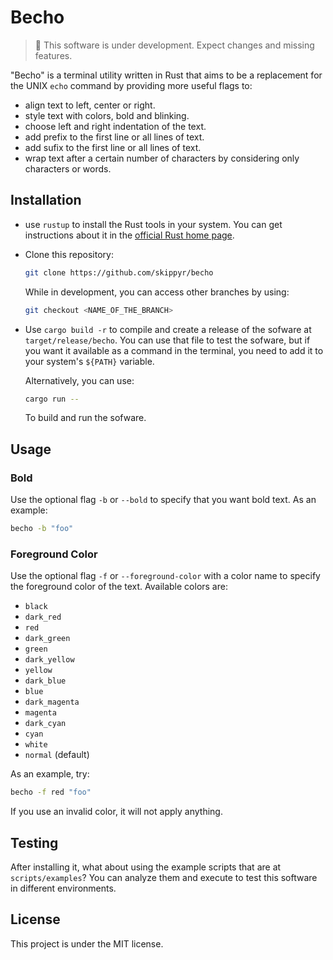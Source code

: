 # Becho

> 🚧 This software is under development. Expect changes and missing features.

"Becho" is a terminal utility written in Rust that aims to be a replacement for
the UNIX `echo` command by providing more useful flags to:

  + align text to left, center or right.
  + style text with colors, bold and blinking.
  + choose left and right indentation of the text.
  + add prefix to the first line or all lines of text.
  + add sufix to the first line or all lines of text.
  + wrap text after a certain number of characters by
    considering only characters or words.


## Installation


  + use `rustup` to install the Rust tools in your system. You can get
    instructions about it in the [official Rust home page](https://www.rust-lang.org/).

  + Clone this repository:

    ```bash
    git clone https://github.com/skippyr/becho
    ```

    While in development, you can access other branches by using:

    ```bash
    git checkout <NAME_OF_THE_BRANCH>
    ```

  + Use `cargo build -r` to compile and create a release of the sofware at
    `target/release/becho`. You can use that file to test the sofware, but if
    you want it available as a command in the terminal, you need to add it
    to your system's `${PATH}` variable.

    Alternatively, you can use:

    ```bash
    cargo run --
    ```

    To build and run the sofware.

## Usage


### Bold

Use the optional flag `-b` or `--bold` to specify that you want bold text.
As an example:

```bash
becho -b "foo"
```


### Foreground Color

Use the optional flag `-f` or `--foreground-color` with a color name to specify
the foreground color of the text. Available colors are:
  + `black`
  + `dark_red`
  + `red`
  + `dark_green`
  + `green`
  + `dark_yellow`
  + `yellow`
  + `dark_blue`
  + `blue`
  + `dark_magenta`
  + `magenta`
  + `dark_cyan`
  + `cyan`
  + `white`
  + `normal` (default)

As an example, try:

```bash
becho -f red "foo"
```

If you use an invalid color, it will not apply anything.


## Testing

After installing it, what about using the example scripts that
are at `scripts/examples`? You can analyze them and execute
to test this software in different environments.

## License

This project is under the MIT license.
